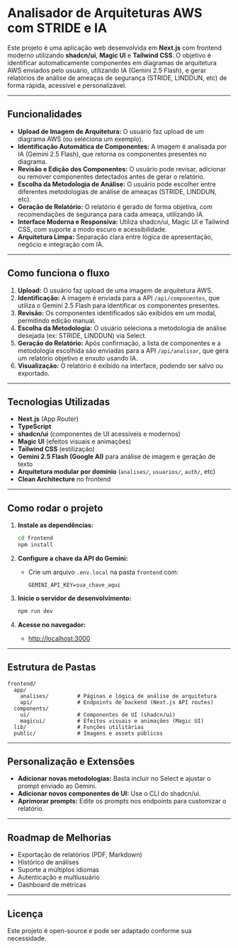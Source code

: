 # Analisador de Arquiteturas AWS com STRIDE e IA

Este projeto é uma aplicação web desenvolvida em **Next.js** com frontend moderno utilizando **shadcn/ui**, **Magic UI** e **Tailwind CSS**. O objetivo é identificar automaticamente componentes em diagramas de arquitetura AWS enviados pelo usuário, utilizando IA (Gemini 2.5 Flash), e gerar relatórios de análise de ameaças de segurança (STRIDE, LINDDUN, etc) de forma rápida, acessível e personalizável.

---

## Funcionalidades

- **Upload de Imagem de Arquitetura:** O usuário faz upload de um diagrama AWS (ou seleciona um exemplo).
- **Identificação Automática de Componentes:** A imagem é analisada por IA (Gemini 2.5 Flash), que retorna os componentes presentes no diagrama.
- **Revisão e Edição dos Componentes:** O usuário pode revisar, adicionar ou remover componentes detectados antes de gerar o relatório.
- **Escolha da Metodologia de Análise:** O usuário pode escolher entre diferentes metodologias de análise de ameaças (STRIDE, LINDDUN, etc).
- **Geração de Relatório:** O relatório é gerado de forma objetiva, com recomendações de segurança para cada ameaça, utilizando IA.
- **Interface Moderna e Responsiva:** Utiliza shadcn/ui, Magic UI e Tailwind CSS, com suporte a modo escuro e acessibilidade.
- **Arquitetura Limpa:** Separação clara entre lógica de apresentação, negócio e integração com IA.

---

## Como funciona o fluxo

1. **Upload:** O usuário faz upload de uma imagem de arquitetura AWS.
2. **Identificação:** A imagem é enviada para a API `/api/componentes`, que utiliza o Gemini 2.5 Flash para identificar os componentes presentes.
3. **Revisão:** Os componentes identificados são exibidos em um modal, permitindo edição manual.
4. **Escolha da Metodologia:** O usuário seleciona a metodologia de análise desejada (ex: STRIDE, LINDDUN) via Select.
5. **Geração do Relatório:** Após confirmação, a lista de componentes e a metodologia escolhida são enviadas para a API `/api/analisar`, que gera um relatório objetivo e enxuto usando IA.
6. **Visualização:** O relatório é exibido na interface, podendo ser salvo ou exportado.

---

## Tecnologias Utilizadas

- **Next.js** (App Router)
- **TypeScript**
- **shadcn/ui** (componentes de UI acessíveis e modernos)
- **Magic UI** (efeitos visuais e animações)
- **Tailwind CSS** (estilização)
- **Gemini 2.5 Flash (Google AI)** para análise de imagem e geração de texto
- **Arquitetura modular por domínio** (`analises/`, `usuarios/`, `auth/`, etc)
- **Clean Architecture** no frontend

---

## Como rodar o projeto

1. **Instale as dependências:**
   ```bash
   cd frontend
   npm install
   ```

2. **Configure a chave da API do Gemini:**
   - Crie um arquivo `.env.local` na pasta `frontend` com:
     ```
     GEMINI_API_KEY=sua_chave_aqui
     ```

3. **Inicie o servidor de desenvolvimento:**
   ```bash
   npm run dev
   ```

4. **Acesse no navegador:**
   - [http://localhost:3000](http://localhost:3000)

---

## Estrutura de Pastas

```
frontend/
  app/
    analises/         # Páginas e lógica de análise de arquitetura
    api/              # Endpoints de backend (Next.js API routes)
  components/
    ui/               # Componentes de UI (shadcn/ui)
    magicui/          # Efeitos visuais e animações (Magic UI)
  lib/                # Funções utilitárias
  public/             # Imagens e assets públicos
```

---

## Personalização e Extensões

- **Adicionar novas metodologias:** Basta incluir no Select e ajustar o prompt enviado ao Gemini.
- **Adicionar novos componentes de UI:** Use o CLI do shadcn/ui.
- **Aprimorar prompts:** Edite os prompts nos endpoints para customizar o relatório.

---

## Roadmap de Melhorias

- Exportação de relatórios (PDF, Markdown)
- Histórico de análises
- Suporte a múltiplos idiomas
- Autenticação e multiusuário
- Dashboard de métricas

---

## Licença

Este projeto é open-source e pode ser adaptado conforme sua necessidade.
